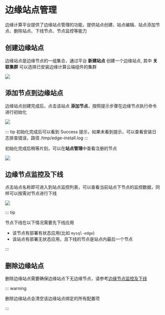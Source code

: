 # 边缘站点管理

边缘计算平台提供了边缘站点管理的功能，提供站点创建、站点编辑、站点添加节点、删除站点、下线节点、节点监控等能力



## 创建边缘站点

边缘站点是边缘节点的一组集合，通过平台 **新建站点** 创建一个边缘站点, 其中 **关联集群** 可以选择已安装边缘计算云端组件的集群

![](https://terminus-paas.oss-cn-hangzhou.aliyuncs.com/paas-doc/2021/04/06/72c63892-4157-4cca-8b81-11a9d006e6f6.png)



## 添加节点到边缘站点

边缘站点创建完成后，点击该站点 **添加节点**，按照提示步骤在边缘节点执行命令进行初始化

![](https://terminus-paas.oss-cn-hangzhou.aliyuncs.com/paas-doc/2021/04/06/0b8f8e3a-5cd3-4673-899c-0a00e9af2c2e.png)

::: tip
初始化完成后可以看到 Success 提示，如果未看到提示，可以查看安装日志排查错误，路径 /tmp/edge-install.log
:::

初始化完成后稍等片刻，可以在**站点管理**中查看注册的节点

![](https://terminus-paas.oss-cn-hangzhou.aliyuncs.com/paas-doc/2021/04/06/e40c1592-c97c-46aa-849f-8d49d2559fff.png)



## 边缘节点监控及下线

点击站点名称即可进入到站点监控列表，可以查看当前站点下节点的监控数据，同样可以按需对节点进行下线

![](https://terminus-paas.oss-cn-hangzhou.aliyuncs.com/paas-doc/2021/04/06/a16b350f-417a-4c12-bc86-7b07c850da0b.png)

::: tip

节点下线在以下情况需要先下线应用

- 该节点有部署有状态应用(比如 `mysql-edge`)
- 该站点有部署无状态应用，且下线的节点是站点内最后一个节点

:::

## 删除边缘站点

删除边缘站点需要确保边缘站点下无边缘节点，请参考[边缘节点监控及下线](#边缘节点监控及下线)

::: warning

删除边缘站点会清空该边缘站点绑定的所有配置项

:::
